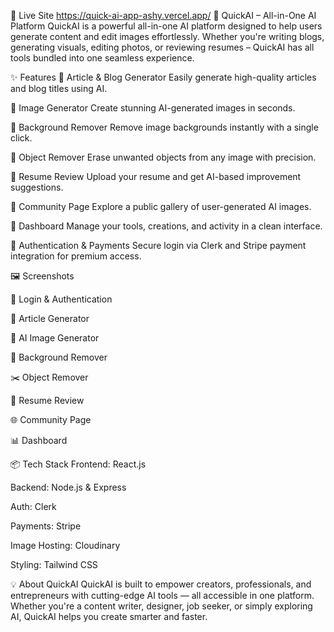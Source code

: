 🔗 Live Site https://quick-ai-app-ashy.vercel.app/
🚀 QuickAI – All-in-One AI Platform
QuickAI is a powerful all-in-one AI platform designed to help users generate content and edit images effortlessly. Whether you're writing blogs, generating visuals, editing photos, or reviewing resumes – QuickAI has all tools bundled into one seamless experience.

✨ Features
🔹 Article & Blog Generator
Easily generate high-quality articles and blog titles using AI.

🔹 Image Generator
Create stunning AI-generated images in seconds.

🔹 Background Remover
Remove image backgrounds instantly with a single click.

🔹 Object Remover
Erase unwanted objects from any image with precision.

🔹 Resume Review
Upload your resume and get AI-based improvement suggestions.

🔹 Community Page
Explore a public gallery of user-generated AI images.

🔹 Dashboard
Manage your tools, creations, and activity in a clean interface.

🔹 Authentication & Payments
Secure login via Clerk and Stripe payment integration for premium access.

🖼️ Screenshots


🔐 Login & Authentication

📝 Article Generator

🎨 AI Image Generator

🧼 Background Remover

✂️ Object Remover

📄 Resume Review

🌐 Community Page

📊 Dashboard

📦 Tech Stack
Frontend: React.js

Backend: Node.js & Express

Auth: Clerk

Payments: Stripe

Image Hosting: Cloudinary

Styling: Tailwind CSS

💡 About QuickAI
QuickAI is built to empower creators, professionals, and entrepreneurs with cutting-edge AI tools — all accessible in one platform. Whether you're a content writer, designer, job seeker, or simply exploring AI, QuickAI helps you create smarter and faster.

